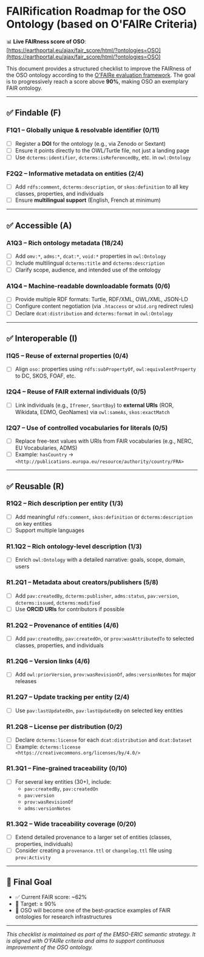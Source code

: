 # FAIRification Roadmap for the OSO Ontology (based on O'FAIRe Criteria)

📊 **Live FAIRness score of OSO**:  
[https://earthportal.eu/ajax/fair_score/html/?ontologies=OSO](https://earthportal.eu/ajax/fair_score/html/?ontologies=OSO)

This document provides a structured checklist to improve the FAIRness of the OSO ontology according to the [O'FAIRe evaluation framework](https://www.ofaire.eu/). The goal is to progressively reach a score above **90%**, making OSO an exemplary FAIR ontology.

---

## ✅ Findable (F)

### F1Q1 – Globally unique & resolvable identifier (0/11)
- [ ] Register a **DOI** for the ontology (e.g., via Zenodo or Sextant)
- [ ] Ensure it points directly to the OWL/Turtle file, not just a landing page
- [ ] Use `dcterms:identifier`, `dcterms:isReferencedBy`, etc. in `owl:Ontology`

### F2Q2 – Informative metadata on entities (2/4)
- [ ] Add `rdfs:comment`, `dcterms:description`, or `skos:definition` to all key classes, properties, and individuals
- [ ] Ensure **multilingual support** (English, French at minimum)

---

## ✅ Accessible (A)

### A1Q3 – Rich ontology metadata (18/24)
- [ ] Add `omv:*`, `adms:*`, `dcat:*`, `void:*` properties in `owl:Ontology`
- [ ] Include multilingual `dcterms:title` and `dcterms:description`
- [ ] Clarify scope, audience, and intended use of the ontology

### A1Q4 – Machine-readable downloadable formats (0/6)
- [ ] Provide multiple RDF formats: Turtle, RDF/XML, OWL/XML, JSON-LD
- [ ] Configure content negotiation (via `.htaccess` or `w3id.org` redirect rules)
- [ ] Declare `dcat:distribution` and `dcterms:format` in `owl:Ontology`

---

## ✅ Interoperable (I)

### I1Q5 – Reuse of external properties (0/4)
- [ ] Align `oso:` properties using `rdfs:subPropertyOf`, `owl:equivalentProperty` to DC, SKOS, FOAF, etc.

### I2Q4 – Reuse of FAIR external individuals (0/5)
- [ ] Link individuals (e.g., `Ifremer`, `SmartBay`) to **external URIs** (ROR, Wikidata, EDMO, GeoNames) via `owl:sameAs`, `skos:exactMatch`

### I2Q7 – Use of controlled vocabularies for literals (0/5)
- [ ] Replace free-text values with URIs from FAIR vocabularies (e.g., NERC, EU Vocabularies, ADMS)
- [ ] Example: `hasCountry` → `<http://publications.europa.eu/resource/authority/country/FRA>`

---

## ✅ Reusable (R)

### R1Q2 – Rich description per entity (1/3)
- [ ] Add meaningful `rdfs:comment`, `skos:definition` or `dcterms:description` on key entities
- [ ] Support multiple languages

### R1.1Q2 – Rich ontology-level description (1/3)
- [ ] Enrich `owl:Ontology` with a detailed narrative: goals, scope, domain, users

### R1.2Q1 – Metadata about creators/publishers (5/8)
- [ ] Add `pav:createdBy`, `dcterms:publisher`, `adms:status`, `pav:version`, `dcterms:issued`, `dcterms:modified`
- [ ] Use **ORCID URIs** for contributors if possible

### R1.2Q2 – Provenance of entities (4/6)
- [ ] Add `pav:createdBy`, `pav:createdOn`, or `prov:wasAttributedTo` to selected classes, properties, and individuals

### R1.2Q6 – Version links (4/6)
- [ ] Add `owl:priorVersion`, `prov:wasRevisionOf`, `adms:versionNotes` for major releases

### R1.2Q7 – Update tracking per entity (2/4)
- [ ] Use `pav:lastUpdatedOn`, `pav:lastUpdatedBy` on selected key entities

### R1.2Q8 – License per distribution (0/2)
- [ ] Declare `dcterms:license` for each `dcat:distribution` and `dcat:Dataset`
- [ ] Example: `dcterms:license <https://creativecommons.org/licenses/by/4.0/>`

### R1.3Q1 – Fine-grained traceability (0/10)
- [ ] For several key entities (30+), include:
  - `pav:createdBy`, `pav:createdOn`
  - `pav:version`
  - `prov:wasRevisionOf`
  - `adms:versionNotes`

### R1.3Q2 – Wide traceability coverage (0/20)
- [ ] Extend detailed provenance to a larger set of entities (classes, properties, individuals)
- [ ] Consider creating a `provenance.ttl` or `changelog.ttl` file using `prov:Activity`

---

## 🎯 Final Goal
- ✅ Current FAIR score: ~62%
- 🚀 Target: ≥ 90%
- 🏅 OSO will become one of the best-practice examples of FAIR ontologies for research infrastructures

---

_This checklist is maintained as part of the EMSO-ERIC semantic strategy. It is aligned with O'FAIRe criteria and aims to support continuous improvement of the OSO ontology._
